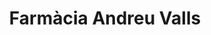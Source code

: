 ---
title: "Farmàcia Andreu Valls"
url: /sant-feliu-de-guixols/farmacia-andreu-valls/
shop: farmacia
---